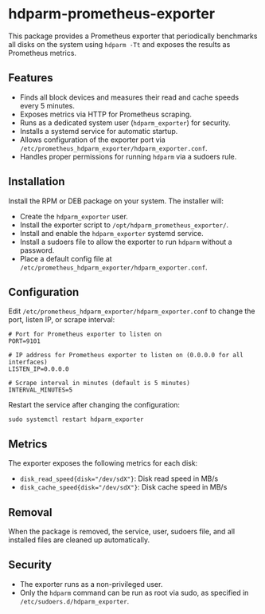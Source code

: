# hdparm-prometheus-exporter

This package provides a Prometheus exporter that periodically benchmarks all disks on the system using `hdparm -Tt` and exposes the results as Prometheus metrics.

## Features

- Finds all block devices and measures their read and cache speeds every 5 minutes.
- Exposes metrics via HTTP for Prometheus scraping.
- Runs as a dedicated system user (`hdparm_exporter`) for security.
- Installs a systemd service for automatic startup.
- Allows configuration of the exporter port via `/etc/prometheus_hdparm_exporter/hdparm_exporter.conf`.
- Handles proper permissions for running `hdparm` via a sudoers rule.

## Installation

Install the RPM or DEB package on your system. The installer will:
- Create the `hdparm_exporter` user.
- Install the exporter script to `/opt/hdparm_prometheus_exporter/`.
- Install and enable the `hdparm_exporter` systemd service.
- Install a sudoers file to allow the exporter to run `hdparm` without a password.
- Place a default config file at `/etc/prometheus_hdparm_exporter/hdparm_exporter.conf`.

## Configuration

Edit `/etc/prometheus_hdparm_exporter/hdparm_exporter.conf` to change the port, listen IP, or scrape interval:

```
# Port for Prometheus exporter to listen on
PORT=9101

# IP address for Prometheus exporter to listen on (0.0.0.0 for all interfaces)
LISTEN_IP=0.0.0.0

# Scrape interval in minutes (default is 5 minutes)
INTERVAL_MINUTES=5
```

Restart the service after changing the configuration:

```
sudo systemctl restart hdparm_exporter
```

## Metrics

The exporter exposes the following metrics for each disk:

- `disk_read_speed{disk="/dev/sdX"}`: Disk read speed in MB/s
- `disk_cache_speed{disk="/dev/sdX"}`: Disk cache speed in MB/s

## Removal

When the package is removed, the service, user, sudoers file, and all installed files are cleaned up automatically.

## Security

- The exporter runs as a non-privileged user.
- Only the `hdparm` command can be run as root via sudo, as specified in `/etc/sudoers.d/hdparm_exporter`.